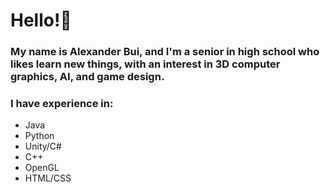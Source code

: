 # Hello!👋 
### My name is Alexander Bui, and I'm a senior in high school who likes learn new things, with an interest in 3D computer graphics, AI, and game design.


### I have experience in:
- Java
- Python
- Unity/C#
- C++
- OpenGL
- HTML/CSS


